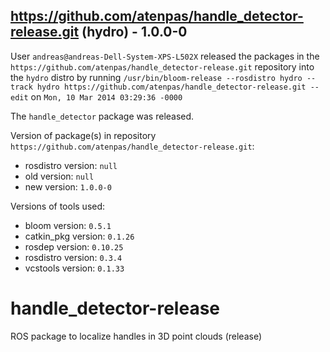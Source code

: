 ## https://github.com/atenpas/handle_detector-release.git (hydro) - 1.0.0-0

User `andreas@andreas-Dell-System-XPS-L502X` released the packages in the `https://github.com/atenpas/handle_detector-release.git` repository into the `hydro` distro by running `/usr/bin/bloom-release --rosdistro hydro --track hydro https://github.com/atenpas/handle_detector-release.git --edit` on `Mon, 10 Mar 2014 03:29:36 -0000`

The `handle_detector` package was released.

Version of package(s) in repository `https://github.com/atenpas/handle_detector-release.git`:
- rosdistro version: `null`
- old version: `null`
- new version: `1.0.0-0`

Versions of tools used:
- bloom version: `0.5.1`
- catkin_pkg version: `0.1.26`
- rosdep version: `0.10.25`
- rosdistro version: `0.3.4`
- vcstools version: `0.1.33`


handle_detector-release
=======================

ROS package to localize handles in 3D point clouds (release)

